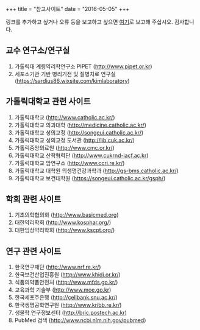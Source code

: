 +++
title = "참고사이트"
date = "2016-05-05"
+++

링크를 추가하고 싶거나 오류 등을 보고하고 싶으면 [여기](https://github.com/pharmacologycuk/homepage/issues/1)로 보고해 주십시오. 감사합니다.

## 교수 연구소/연구실

1. 가톨릭대 계량약리학연구소 PIPET (http://www.pipet.or.kr)
2. 세포소기관 기반 병리기전 및 질병치료 연구실 (https://sardius86.wixsite.com/kimlaboratory)

## 가톨릭대학교 관련 사이트
1. 가톨릭대학교 (http://www.catholic.ac.kr/)
2. 가톨릭대학교 의과대학 (http://medicine.catholic.ac.kr/)
3. 가톨릭대학교 성의교정 (http://songeui.catholic.ac.kr/)
4. 가톨릭대학교 성의교정 도서관 (http://lib.cuk.ac.kr/)
5. 가톨릭중앙의료원 (http://www.cmc.or.kr/)
6. 가톨릭대학교 산학협력단 (http://www.cukrnd-iacf.ac.kr)
7. 가톨릭대학교 암연구소 (http://www.ccri.re.kr/)
8. 가톨릭대학교 대학원 의생명건강과학과 (http://gs-bms.catholic.ac.kr/)
9. 가톨릭대학교 보건대학원 (https://songeui.catholic.ac.kr/gsph/)

## 학회 관련 사이트
1. 기초의학협의회 (http://www.basicmed.org)
2. 대한약리학회 (http://www.kosphar.org/)
3. 대한임상약리학회 (http://www.kscpt.org/)

## 연구 관련 사이트
1. 한국연구재단 (http://www.nrf.re.kr/)
2. 한국보건산업진흥원 (http://www.khidi.or.kr/)
3. 식품의약품안전처 (http://www.mfds.go.kr/)
4. 교육과학 기술부 (http://www.moe.go.kr)
5. 한국세포주은행 (http://cellbank.snu.ac.kr/)
6. 한국생명공학연구원 (http://www.kribb.re.kr/)
7. 생물학 연구정보센터 (http://bric.postech.ac.kr)
8. PubMed 검색 (http://www.ncbi.nlm.nih.gov/pubmed)
